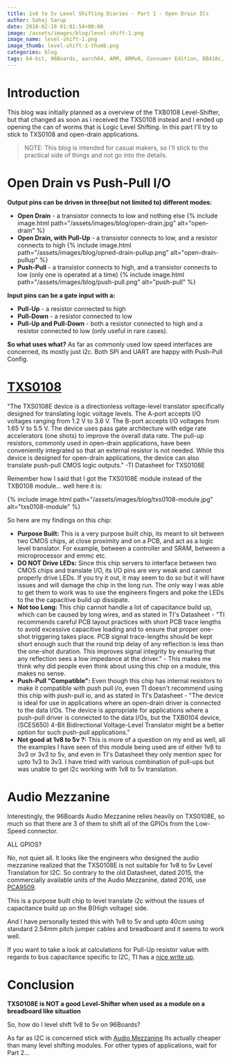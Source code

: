 ```yaml
---
title: 1v8 to 5v Level Shifting Diaries - Part 1 - Open Drain ICs
author: Sahaj Sarup
date: 2018-02-18 01:01:54+00:00
image: /assets/images/blog/level-shift-1.png
image_name: level-shift-1.png
image_thumb: level-shift-1-thumb.png
categories: blog
tags: 64-bit, 96Boards, aarch64, ARM, ARMv8, Consumer Edition, DB410c, CSI, Python, Photobooth, dragonboard410c, Linaro, Linux, Audio Mezzanine
---
```


# **Introduction**

This blog was initially planned as a overview of the TXB0108 Level-Shifter, but that changed as soon as i received the TXS0108 instead and I ended up opening the can of worms that is Logic Level Shifting.
In this part I'll try to stick to TXS0108 and open-drain applications.
> NOTE: This blog is intended for casual makers, so I'll stick to the practical side of things and not go into the details.

# **Open Drain vs Push-Pull I/O**

**Output pins can be driven in three(but not limited to) different modes:**
- **Open Drain** - a transistor connects to low and nothing else
  {% include image.html path="/assets/images/blog/open-drain.jpg" alt="open-drain" %}
- **Open Drain, with Pull-Up** - a transistor connects to low, and a resistor connects to high
  {% include image.html path="/assets/images/blog/opned-drain-pullup.png" alt="open-drain-pullup" %}
- **Push-Pull** - a transistor connects to high, and a transistor connects to low (only one is operated at a time)
  {% include image.html path="/assets/images/blog/push-pull.png" alt="push-pull" %}

**Input pins can be a gate input with a:**
- **Pull-Up** - a resistor connected to high
- **Pull-Down** - a resistor connected to low
- **Pull-Up and Pull-Down** - both a resistor connected to high and a resistor connected to low (only useful in rare cases).

**So what uses what?**
As far as commonly used low speed interfaces are concerned, its mostly just i2c. Both SPI and UART are happy with Push-Pull Config.

# **[TXS0108](http://www.ti.com/lit/ds/symlink/txs0108e.pdf)**
"The TXS0108E device is a directionless voltage-level translator specifically designed for translating logic voltage levels. The A-port accepts I/O voltages ranging from 1.2 V to 3.6 V. The B-port accepts I/O voltages from 1.65 V
to 5.5 V. The device uses pass gate architecture with edge rate accelerators (one shots) to improve the overall data rate. The pull-up resistors, commonly used in open-drain applications, have been conveniently integrated so
that an external resistor is not needed. While this device is designed for open-drain applications, the device can also translate push-pull CMOS logic outputs." -TI Datasheet for TXS0108E

Remember how I said that I got the TXS0108E module instead of the TXB0108 module... well here it is:

{% include image.html path="/assets/images/blog/txs0108-module.jpg" alt="txs0108-module" %}

So here are my findings on this chip:
- **Purpose Built:** This is a very purpose built chip, its meant to sit between two CMOS chips, at close proximity and on a PCB, and act as a logic level translator. For example, between a controller and SRAM, between a microprocessor and emmc etc.
- **DO NOT Drive LEDs:** Since this chip servers to interface between two CMOS chips and translate I/O, its I/O pins are very weak and cannot properly drive LEDs. If you try it out, it may seem to do so but it will have issues and will damage the chip in the long run. The only way I was able to get them to work was to use the engineers fingers and poke the LEDs to the the capacitive build up dissipate.
- **Not too Long:** This chip cannot handle a lot of capacitance build up, which can be caused by long wires, and as stated in TI's Datasheet - "TI recommends careful PCB layout practices with short PCB trace lengths to avoid excessive capacitive loading and to ensure that proper one-shot triggering takes place. PCB signal trace-lengths should be kept short enough such that the round trip delay of any reflection is less than the one-shot duration. This improves signal integrity by ensuring that any reflection sees a low impedance at the driver." -
This makes me think why did people even think about using this chip on a module, this makes no sense.
- **Push-Pull "Compatible":** Even though this chip has internal resistors to make it compatible with push pull i/o, even TI doesn't recommend using this chip with push-pull io, and as stated in TI's Datasheet - "The device is ideal for use in applications where an open-drain driver is connected to the data I/Os. The device is appropriate for applications where a push-pull driver is connected to the data I/Os, but the TXB0104 device, (SCES650) 4-Bit Bidirectional Voltage-Level Translator might be a better option for such push-pull applications."
- **Not good at 1v8 to 5v ?:** This is more of a question on my end as well, all the examples I have seen of this module being used are of either 1v8 to 3v3 or 3v3 to 5v, and even in TI's Datasheet they only mention spec for upto 1v3 to 3v3. I have tried with various combination of pull-ups but was unable to get i2c working with 1v8 to 5v translation.

# **Audio Mezzanine**

Interestingly, the 96Boards Audio Mezzanine relies heavily on TXS0108E, so much so that there are 3 of them to shift all of the GPIOs from the Low-Speed connector.

ALL GPIOS?

No, not quiet all. It looks like the engineers who designed the audio mezzanine realized that the TXS0108E is not suitable for 1v8 to 5v Level Translation for I2C.
So contrary to the old Datasheet, dated 2015, the commercially available units of the Audio Mezzanine, dated 2016, use [PCA9509](https://www.nxp.com/docs/en/data-sheet/PCA9509.pdf).

This is a purpose built chip to level translate i2c without the issues of capacitance build up on the B(High voltage) side.

And I have personally tested this with 1v8 to 5v and upto 40cm using standard 2.54mm pitch jumper cables and breadboard and it seems to work well.

If you want to take a look at calculations for Pull-Up resistor value with regards to bus capacitance specific to I2C, TI has a [nice write up](http://www.ti.com/lit/an/slva689/slva689.pdf).

# **Conclusion**

**TXS0108E is NOT a good Level-Shifter when used as a module on a breadboard like situation**

So, how do I level shift 1v8 to 5v on 96Boards?

As far as I2C is concerned stick with [Audio Mezzanine](https://www.96boards.org/product/audio-mezzanine/) Its actually cheaper than many level shifting modules.
For other types of applications, wait for Part 2...
